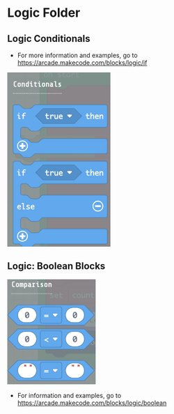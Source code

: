 # Logic Folder

## Logic Conditionals 

-   For more information and examples, go to
    <https://arcade.makecode.com/blocks/logic/if>

<img src="../images/media/image76.png"
style="width:2.47222in;height:4.16667in"
alt="A screenshot of a chat Description automatically generated" />

## Logic: Boolean Blocks

<img src="../images/media/image77.png"
style="width:2.11111in;height:2.51389in"
alt="A screenshot of a cell phone Description automatically generated" />

-   For information and examples, go to
    <https://arcade.makecode.com/blocks/logic/boolean>